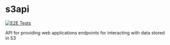 # s3api
[![E2E Tests](https://github.com/Dewberry/s3api/actions/workflows/e2e-tests.yml/badge.svg?event=push)](https://github.com/Dewberry/s3api/actions/workflows/e2e-tests.yml)

API for providing web applications endpoints for interacting with data stored in S3
